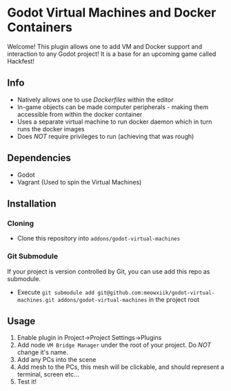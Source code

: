 # Godot Virtual Machines and Docker Containers

Welcome!
This plugin allows one to add VM and Docker support and interaction to any Godot project!
It is a base for an upcoming game called Hackfest!

## Info
- Natively allows one to use *Dockerfiles* within the editor
- In-game objects can be made computer peripherals - making them accessible from within the docker container
- Uses a separate virtual machine to run docker daemon
which in turn runs the docker images
- Does *NOT* require privileges to run (achieving that was rough)

## Dependencies

- Godot
- Vagrant (Used to spin the Virtual Machines)

## Installation

### Cloning

- Clone this repository into `addons/godot-virtual-machines`

### Git Submodule

If your project is version controlled by Git, 
you can use add this repo as submodule.

- Execute `git submodule add git@github.com:meowxiik/godot-virtual-machines.git addons/godot-virtual-machines` in the project root


## Usage

1. Enable plugin in Project->Project Settings->Plugins
2. Add node `VM Bridge Manager` under the root of your project. Do *NOT* change it's name.
3. Add any PCs into the scene
4. Add mesh to the PCs, this mesh will be clickable, and should represent a terminal, screen etc...
5. Test it!